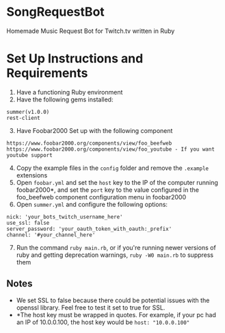 # SongRequestBot
Homemade Music Request Bot for Twitch.tv written in Ruby


# Set Up Instructions and Requirements
1. Have a functioning Ruby environment
2. Have the following gems installed:
```
summer(v1.0.0)
rest-client
```
3. Have Foobar2000 Set up with the following component
```
https://www.foobar2000.org/components/view/foo_beefweb
https://www.foobar2000.org/components/view/foo_youtube - If you want youtube support
```
4. Copy the example files in the `config` folder and remove the `.example` extensions
5. Open `foobar.yml` and set the `host` key to the IP of the computer running foobar2000*, and set the `port` key to the value configured in the foo_beefweb component configuration menu in foobar2000
6. Open `summer.yml` and configure the following options:
```
nick: 'your_bots_twitch_username_here'
use_ssl: false
server_password: 'your_oauth_token_with_oauth:_prefix'
channel: '#your_channel_here'
```
7. Run the command `ruby main.rb`, or if you're running newer versions of ruby and getting deprecation warnings, `ruby -W0 main.rb` to suppress them

## Notes
- We set SSL to false because there could be potential issues with the openssl library. Feel free to test it set to true for SSL.
- *The host key must be wrapped in quotes. For example, if your pc had an IP of 10.0.0.100, the host key would be `host: "10.0.0.100"`
